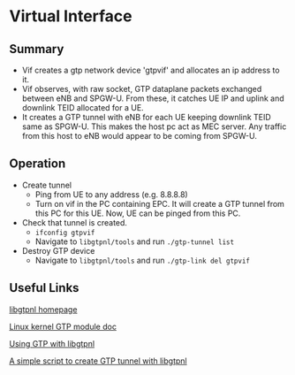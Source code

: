 # Virtual Interface

## Summary

- Vif creates a gtp network device 'gtpvif' and allocates an ip address to it.
- Vif observes, with raw socket, GTP dataplane packets exchanged between eNB and SPGW-U. From these, it catches UE IP and uplink and downlink TEID allocated for a UE.
- It creates a GTP tunnel with eNB for each UE keeping downlink TEID same as SPGW-U. This makes the host pc act as MEC server. Any traffic from this host to eNB would appear to be coming from SPGW-U.

## Operation

- Create tunnel
  - Ping from UE to any address (e.g. 8.8.8.8)
  - Turn on vif in the PC containing EPC. It will create a GTP tunnel from this PC for this UE. Now, UE can be pinged from this PC.
- Check that tunnel is created.
  - `ifconfig gtpvif`
  - Navigate to `libgtpnl/tools` and run `./gtp-tunnel list`
- Destroy GTP device
  - Navigate to `libgtpnl/tools` and run `./gtp-link del gtpvif`

## Useful Links

[libgtpnl homepage](https://osmocom.org/projects/linux-kernel-gtp-u/wiki)

[Linux kernel GTP module doc](https://github.com/torvalds/linux/blob/master/Documentation/networking/gtp.rst)

[Using GTP with libgtpnl](https://www.slideshare.net/kentaroebisawa/using-gtp-on-linux-with-libgtpnl)

[A simple script to create GTP tunnel with libgtpnl](https://github.com/abousselmi/gtp-gw)
